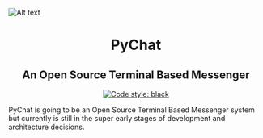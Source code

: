 ![Alt text](img/logo.jpg?raw=true "PyChat")
<h1 align="center"> PyChat </h1>
<h2 align="center">An Open Source Terminal Based Messenger</h2>
<p align="center">
<a href="https://github.com/ambv/black"><img alt="Code style: black" src="https://img.shields.io/badge/code%20style-black-000000.svg"></a>
</p>

PyChat is going to be an Open Source Terminal Based Messenger system but currently is still in the super early stages of development and architecture decisions.

